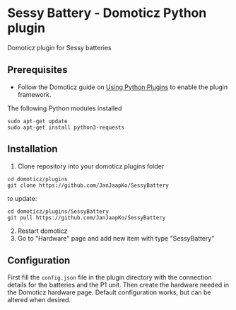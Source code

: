 # Sessy Battery - Domoticz Python plugin
Domoticz plugin for Sessy batteries

## Prerequisites

- Follow the Domoticz guide on [Using Python Plugins](https://www.domoticz.com/wiki/Using_Python_plugins) to enable the plugin framework.

The following Python modules installed
```
sudo apt-get update
sudo apt-get install python3-requests
```

## Installation

1. Clone repository into your domoticz plugins folder
```
cd domoticz/plugins
git clone https://github.com/JanJaapKo/SessyBattery
```
to update:
```
cd domoticz/plugins/SessyBattery
git pull https://github.com/JanJaapKo/SessyBattery
```
2. Restart domoticz
3. Go to "Hardware" page and add new item with type "SessyBattery"


## Configuration
First fill the ```config.json``` file in the plugin directory with the connection details for the batteries and the P1 unit.
Then create the hardware needed in the Domoticz hardware page. Default configuration works, but can be altered when desired.